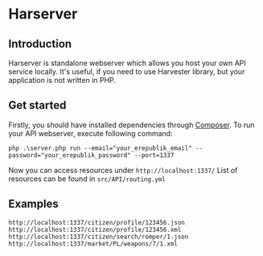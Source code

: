 Harserver
=========

Introduction
------------
Harserver is standalone webserver which allows you host your own API service locally. It's useful, if you need to use Harvester library, but your application is not written in PHP.

Get started
-----------
Firstly, you should have installed dependencies through [Composer](http://getcomposer.org/).
To run your API webserver, execute following command:
```
php .\server.php run --email="your_erepublik_email" --password="your_erepublik_password" --port=1337
```
Now you can access resources under `http://localhost:1337/`
List of resources can be found in `src/API/routing.yml`

Examples
--------

```
http://localhost:1337/citizen/profile/123456.json
http://localhost:1337/citizen/profile/123456.xml
http://localhost:1337/citizen/search/romper/1.json
http://localhost:1337/market/PL/weapons/7/1.xml
```
